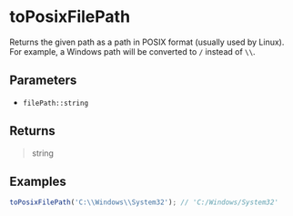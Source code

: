 # toPosixFilePath <Lang js />

<NodeRequired en />

Returns the given path as a path in POSIX format (usually used by Linux). For example, a Windows path will be converted to `/` instead of `\\`.

## Parameters

- `filePath::string`

## Returns

> string

## Examples

```javascript
toPosixFilePath('C:\\Windows\\System32'); // 'C:/Windows/System32'
```
